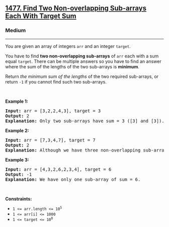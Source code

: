 <h2><a href="https://leetcode.com/problems/find-two-non-overlapping-sub-arrays-each-with-target-sum/">1477. Find Two Non-overlapping Sub-arrays Each With Target Sum</a></h2><h3>Medium</h3><hr><div style="user-select: auto;"><p style="user-select: auto;">You are given an array of integers <code style="user-select: auto;">arr</code> and an integer <code style="user-select: auto;">target</code>.</p>

<p style="user-select: auto;">You have to find <strong style="user-select: auto;">two non-overlapping sub-arrays</strong> of <code style="user-select: auto;">arr</code> each with a sum equal <code style="user-select: auto;">target</code>. There can be multiple answers so you have to find an answer where the sum of the lengths of the two sub-arrays is <strong style="user-select: auto;">minimum</strong>.</p>

<p style="user-select: auto;">Return <em style="user-select: auto;">the minimum sum of the lengths</em> of the two required sub-arrays, or return <code style="user-select: auto;">-1</code> if you cannot find such two sub-arrays.</p>

<p style="user-select: auto;">&nbsp;</p>
<p style="user-select: auto;"><strong style="user-select: auto;">Example 1:</strong></p>

<pre style="user-select: auto;"><strong style="user-select: auto;">Input:</strong> arr = [3,2,2,4,3], target = 3
<strong style="user-select: auto;">Output:</strong> 2
<strong style="user-select: auto;">Explanation:</strong> Only two sub-arrays have sum = 3 ([3] and [3]). The sum of their lengths is 2.
</pre>

<p style="user-select: auto;"><strong style="user-select: auto;">Example 2:</strong></p>

<pre style="user-select: auto;"><strong style="user-select: auto;">Input:</strong> arr = [7,3,4,7], target = 7
<strong style="user-select: auto;">Output:</strong> 2
<strong style="user-select: auto;">Explanation:</strong> Although we have three non-overlapping sub-arrays of sum = 7 ([7], [3,4] and [7]), but we will choose the first and third sub-arrays as the sum of their lengths is 2.
</pre>

<p style="user-select: auto;"><strong style="user-select: auto;">Example 3:</strong></p>

<pre style="user-select: auto;"><strong style="user-select: auto;">Input:</strong> arr = [4,3,2,6,2,3,4], target = 6
<strong style="user-select: auto;">Output:</strong> -1
<strong style="user-select: auto;">Explanation:</strong> We have only one sub-array of sum = 6.
</pre>

<p style="user-select: auto;">&nbsp;</p>
<p style="user-select: auto;"><strong style="user-select: auto;">Constraints:</strong></p>

<ul style="user-select: auto;">
	<li style="user-select: auto;"><code style="user-select: auto;">1 &lt;= arr.length &lt;= 10<sup style="user-select: auto;">5</sup></code></li>
	<li style="user-select: auto;"><code style="user-select: auto;">1 &lt;= arr[i] &lt;= 1000</code></li>
	<li style="user-select: auto;"><code style="user-select: auto;">1 &lt;= target &lt;= 10<sup style="user-select: auto;">8</sup></code></li>
</ul>
</div>